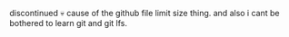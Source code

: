 discontinued 💀
cause of the github file limit size thing. and also i cant be bothered to learn git and git lfs.
